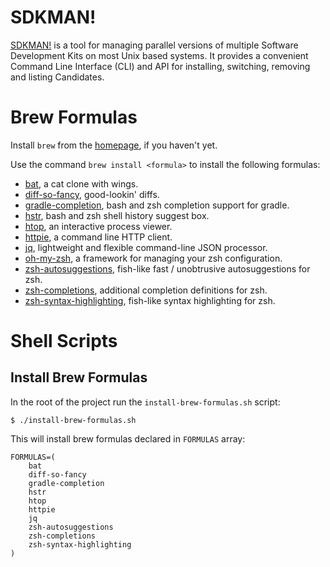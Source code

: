 # SDKMAN!

[SDKMAN!](https://sdkman.io/install) is a tool for managing parallel versions of multiple Software Development Kits on most Unix based systems. It provides a convenient Command Line Interface (CLI) and API for installing, switching, removing and listing Candidates.

# Brew Formulas

Install `brew` from the [homepage](https://brew.sh), if you haven't yet.

Use the command `brew install <formula>` to install the following formulas:

* [bat](https://github.com/sharkdp/bat), a cat clone with wings.
* [diff-so-fancy](https://github.com/so-fancy/diff-so-fancy), good-lookin' diffs.
* [gradle-completion](https://github.com/gradle/gradle-completion), bash and zsh completion support for gradle.
* [hstr](https://github.com/dvorka/hstr), bash and zsh shell history suggest box.
* [htop](https://github.com/hishamhm/htop), an interactive process viewer.
* [httpie](https://httpie.org), a command line HTTP client.
* [jq](https://stedolan.github.io/jq), lightweight and flexible command-line JSON processor.
* [oh-my-zsh](https://github.com/robbyrussell/oh-my-zsh), a framework for managing your zsh configuration.
* [zsh-autosuggestions](https://github.com/zsh-users/zsh-autosuggestions), fish-like fast / unobtrusive autosuggestions for zsh.
* [zsh-completions](https://github.com/zsh-users/zsh-completions), additional completion definitions for zsh.
* [zsh-syntax-highlighting](https://github.com/zsh-users/zsh-syntax-highlighting), fish-like syntax highlighting for zsh.

# Shell Scripts

## Install Brew Formulas

In the root of the project run the `install-brew-formulas.sh` script:

`$ ./install-brew-formulas.sh`

This will install brew formulas declared in `FORMULAS` array:

```
FORMULAS=(
    bat
    diff-so-fancy
    gradle-completion
    hstr
    htop
    httpie
    jq
    zsh-autosuggestions
    zsh-completions
    zsh-syntax-highlighting
)
```